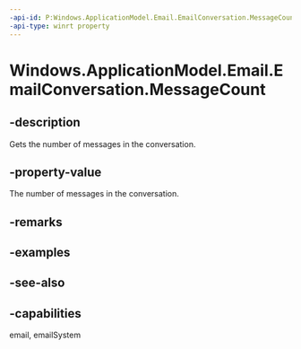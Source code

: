 ```yaml
---
-api-id: P:Windows.ApplicationModel.Email.EmailConversation.MessageCount
-api-type: winrt property
---
```


<!-- Property syntax
public uint MessageCount { get; }
-->

# Windows.ApplicationModel.Email.EmailConversation.MessageCount

## -description
Gets the number of messages in the conversation.

## -property-value
The number of messages in the conversation.

## -remarks

## -examples

## -see-also

## -capabilities
email, emailSystem

